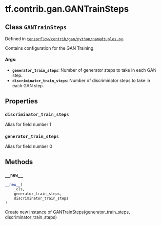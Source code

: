<div itemscope itemtype="http://developers.google.com/ReferenceObject">
<meta itemprop="name" content="tf.contrib.gan.GANTrainSteps" />
<meta itemprop="property" content="discriminator_train_steps"/>
<meta itemprop="property" content="generator_train_steps"/>
<meta itemprop="property" content="__new__"/>
</div>

# tf.contrib.gan.GANTrainSteps

## Class `GANTrainSteps`





Defined in [`tensorflow/contrib/gan/python/namedtuples.py`](https://www.tensorflow.org/code/tensorflow/contrib/gan/python/namedtuples.py).

Contains configuration for the GAN Training.

#### Args:

* <b>`generator_train_steps`</b>: Number of generator steps to take in each GAN step.
* <b>`discriminator_train_steps`</b>: Number of discriminator steps to take in each GAN
    step.

## Properties

<h3 id="discriminator_train_steps"><code>discriminator_train_steps</code></h3>

Alias for field number 1

<h3 id="generator_train_steps"><code>generator_train_steps</code></h3>

Alias for field number 0



## Methods

<h3 id="__new__"><code>__new__</code></h3>

``` python
__new__(
    _cls,
    generator_train_steps,
    discriminator_train_steps
)
```

Create new instance of GANTrainSteps(generator_train_steps, discriminator_train_steps)



